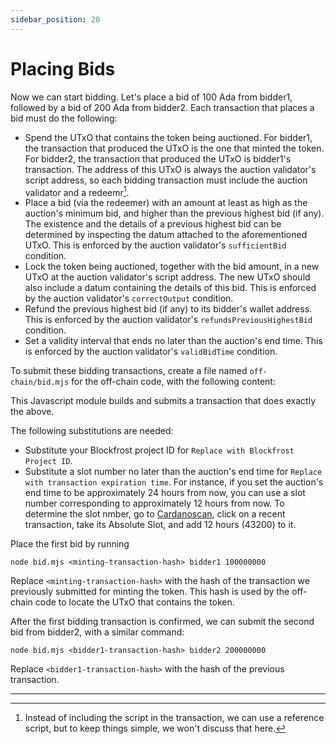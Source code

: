 ```yaml
---
sidebar_position: 20
---
```


# Placing Bids

Now we can start bidding.
Let's place a bid of 100 Ada from bidder1, followed by a bid of 200 Ada from bidder2.
Each transaction that places a bid must do the following:

- Spend the UTxO that contains the token being auctioned.
  For bidder1, the transaction that produced the UTxO is the one that minted the token.
  For bidder2, the transaction that produced the UTxO is bidder1's transaction.
  The address of this UTxO is always the auction validator's script address, so each bidding transaction must include the auction validator and a redeemr[^1].
- Place a bid (via the redeemer) with an amount at least as high as the auction's minimum bid, and higher than the previous highest bid (if any).
  The existence and the details of a previous highest bid can be determined by inspecting the datum attached to the aforementioned UTxO.
  This is enforced by the auction validator's `sufficientBid` condition.
- Lock the token being auctioned, together with the bid amount, in a new UTxO at the auction validator's script address.
  The new UTxO should also include a datum containing the details of this bid.
  This is enforced by the auction validator's `correctOutput` condition.
- Refund the previous highest bid (if any) to its bidder's wallet address.
  This is enforced by the auction validator's `refundsPreviousHighestBid` condition.
- Set a validity interval that ends no later than the auction's end time.
  This is enforced by the auction validator's `validBidTime` condition.

To submit these bidding transactions, create a file named `off-chain/bid.mjs` for the off-chain code, with the following content:

<LiteralInclude file="bid.mjs" language="javascript" title="bid.mjs" />

This Javascript module builds and submits a transaction that does exactly the above.

The following substitutions are needed:

- Substitute your Blockfrost project ID for `Replace with Blockfrost Project ID`.
- Substitute a slot number no later than the auction's end time for `Replace with transaction expiration time`.
  For instance, if you set the auction's end time to be approximately 24 hours from now, you can use a slot number corresponding to approximately 12 hours from now.
  To determine the slot nmber, go to [Cardanoscan](https://preview.cardanoscan.io/), click on a recent transaction, take its Absolute Slot, and add 12 hours (43200) to it.

Place the first bid by running

```
node bid.mjs <minting-transaction-hash> bidder1 100000000
```

Replace `<minting-transaction-hash>` with the hash of the transaction we previously submitted for minting the token.
This hash is used by the off-chain code to locate the UTxO that contains the token.

After the first bidding transaction is confirmed, we can submit the second bid from bidder2, with a similar command:

```
node bid.mjs <bidder1-transaction-hash> bidder2 200000000
```

Replace `<bidder1-transaction-hash>` with the hash of the previous transaction.

---

[^1]: Instead of including the script in the transaction, we can use a reference script, but to keep things simple, we won't discuss that here.
